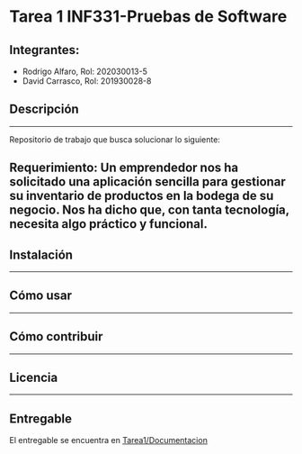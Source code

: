 # Tarea 1 INF331-Pruebas de Software
## Integrantes:
- Rodrigo Alfaro, Rol: 202030013-5
- David Carrasco, Rol: 201930028-8

## Descripción 

---
Repositorio de trabajo que busca solucionar lo siguiente:

**Requerimiento:**
Un emprendedor nos ha solicitado una aplicación sencilla para gestionar su inventario de productos en la bodega de su negocio.
Nos ha dicho que, con tanta tecnología, necesita algo práctico y funcional.
---

## Instalación

---


## Cómo usar

---

## Cómo contribuir

---

## Licencia

---
## Entregable
El entregable se encuentra en [Tarea1/Documentacion](https://github.com/Rodrigo-Alfaro/Tarea-1-INF331/blob/main/Tarea1/Documentos/Documentacion.md)



